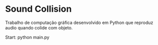 Sound Collision
===============

Trabalho de computação gráfica desenvolvido em Python que reproduz audio quando colide com objeto.


Start:
    python main.py


